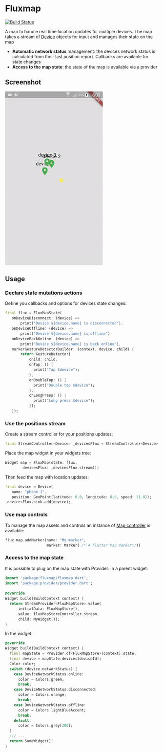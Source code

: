 # Fluxmap

[![Build Status](https://travis-ci.org/synw/fluxmap.svg?branch=master)](https://travis-ci.org/synw/fluxmap)

A map to handle real time location updates for multiple devices. The map takes a
stream of [Device](https://github.com/synw/device) objects for input and manages
their state on the map

- **Automatic network status** management: the devices network status is calculated
from their last position report. Callbacks are available for state changes
- **Access to the map state**: the state of the map is available via a provider

## Screenshot

![Screenshot](img/screenshot.gif)

## Usage

### Declare state mutations actions

Define you callbacks and options for devices state changes:

   ```dart
   final flux = FluxMapState(
      onDeviceDisconnect: (device) =>
          print("Device ${device.name} is disconnected"),
      onDeviceOffline: (device) =>
          print("Device ${device.name} is offline"),
      onDeviceBackOnline: (device) =>
          print("Device ${device.name} is back online"),
      markerGestureDetectorBuilder: (context, device, child) {
          return GestureDetector(
              child: child,
              onTap: () {
                print("Tap $device");
              },
              onDoubleTap: () {
                print("Double tap $device");
              },
              onLongPress: () {
                print("Long press $device");
              });
      });
   ```

### Use the positions stream

Create a stream controller for your positions updates:

   ```dart
   final StreamController<Device> _devicesFlux = StreamController<Device>();
   ```

Place the map widget in your widgets tree:

   ```dart
   Widget map = FluxMap(state: flux,
           devicesFlux: _devicesFlux.stream));
   ```

Then feed the map with location updates:

   ```dart
   final device = Device(
      name: "phone 1",
      position: GeoPoint(latitude: 0.0, longitude: 0.0, speed: 31.0));
   _devicesFlux.sink.add(device);_
   ```

### Use map controls

To manage the map assets and controls an instance of
[Map controller](https://github.com/synw/map_controller) is available:

   ```dart
   flux.map.addMarker(name: "My marker",
                      marker: Marker( /* A Flutter Map marker*/))
   ```

### Access to the map state

It is possible to plug on the map state with Provider: in a parent widget:

   ```dart
   import 'package:fluxmap/fluxmap.dart';
   import 'package:provider/provider.dart';

   @override
   Widget build(BuildContext context) {
     return StreamProvider<FluxMapStore>.value(
         initialData: FluxMapStore(),
         value: fluxMapStoreController.stream,
         child: MyWidget());
   }
   ```

In the widget:

   ```dart
   @override
   Widget build(BuildContext context) {
     final mapState = Provider.of<FluxMapStore>(context).state;
     final device = mapState.devices[deviceId];
     Color color;
     switch (device.networkStatus) {
       case DeviceNetworkStatus.online:
         color = Colors.green;
         break;
       case DeviceNetworkStatus.disconnected:
         color = Colors.orange;
         break;
       case DeviceNetworkStatus.offline:
         color = Colors.lightBlueAccent;
         break;
       default:
         color = Colors.grey[300];
     }
     /// ...
     return SomeWidget();
   }
   ```
